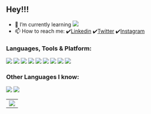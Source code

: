 ## Hey!!!

- 🌱 I’m currently learning <img src="https://img.shields.io/badge/Go-000000?style=flat&logo=go&logoColor=00c8ff" >
- 📫 How to reach me: ✔️[Linkedin](https://www.linkedin.com/in/debajyati-banerjee-794171190/) ✔️[Twitter](https://twitter.com/DebajyatiBaner1) ✔️[Instagram](https://instagram.com/debajyati_banerjee)

### Languages, Tools & Platform:

<img src="https://img.shields.io/badge/-Go-000000?style=flat&logo=go&logoColor=00c8ff" > <img src="https://img.shields.io/badge/-JavaScript-eed718?style=flat&logo=javascript&logoColor=ffffff"> <img src="https://img.shields.io/badge/-Docker-000000?style=flat&logo=docker&logoColor=00c8ff"> <img src="https://img.shields.io/badge/-React-000000?style=flat&logo=react&logoColor=00c8ff">
<img src="https://img.shields.io/badge/-Next.js-FFFFFF?style=flat&logo=Next.js&logoColor=%23000000" >
<img src="https://img.shields.io/badge/-MongoDB-4DB33D?style=flat&logo=mongodb&logoColor=FFFFFF">
<img src="https://img.shields.io/badge/-MySQL-F29111?style=flat&logo=mysql&logoColor=FFFFFF">
<img src="https://img.shields.io/badge/-Express.js-787878?style=flat">
<img src="https://img.shields.io/badge/-Node.js-3C873A?style=flat&logo=Node.js&logoColor=white">

### Other Languages I know:

<img src="http://img.shields.io/badge/-Java-F89820?style=flat&logo=java&logoColor=white"> <img src="https://img.shields.io/badge/-C%20&%20C++-659ad2?style=flat&logo=c%2B%2B&logoColor=ffffff">

<table>
  <tr>
    <td>
      <a href="https://github.com/debajyatibanerjee0002">
        <img align="center" src="https://github-readme-stats.vercel.app/api/top-langs/?username=debajyatibanerjee0002&count_private=true&theme=dark&show_icons=true&hide_langs_below=1" />
      </a>
    </td>
  </tr>
</table>

